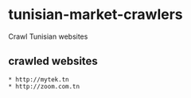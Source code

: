 # tunisian-market-crawlers
Crawl Tunisian websites

## crawled websites
    * http://mytek.tn
    * http://zoom.com.tn
